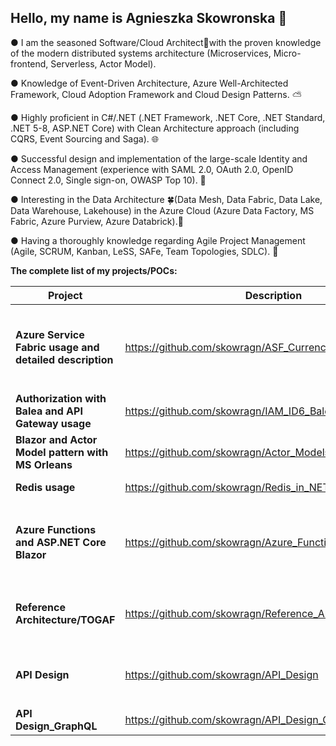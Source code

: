 ## Hello, my name is Agnieszka Skowronska 👋

● I am the seasoned Software/Cloud Architect🗼with the proven knowledge of the modern distributed systems architecture (Microservices, Micro-frontend, Serverless, Actor Model). 

● Knowledge of Event-Driven Architecture, Azure Well-Architected Framework, Cloud Adoption Framework and Cloud Design Patterns. ⛅

● Highly proficient in C#/.NET (.NET Framework, .NET Core, .NET Standard, .NET 5-8, ASP.NET Core) with Clean Architecture approach (including CQRS, Event Sourcing and Saga). 🌐

● Successful design and implementation of the large-scale Identity and Access Management (experience with SAML 2.0, OAuth 2.0, OpenID Connect 2.0, Single sign-on, OWASP Top 10). 🚀

● Interesting in the Data Architecture 🍀(Data Mesh, Data Fabric, Data Lake, Data Warehouse, Lakehouse) in the Azure Cloud (Azure Data Factory, MS Fabric, Azure Purview, Azure Databrick).🏢

● Having a thoroughly knowledge regarding Agile Project Management (Agile, SCRUM, Kanban, LeSS, SAFe, Team Topologies, SDLC). 🎃

**The complete list of my projects/POCs:**

| Project | Description | Framework/Solution | Status|
| --- | --- |---|---|
| **Azure Service Fabric usage and detailed description** | https://github.com/skowragn/ASF_CurrencyManager |**$${\color{green}Azure}$$** **$${\color{green}Service}$$** **$${\color{green}Fabric}$$**, **C# 12**, **ASP.NET Core 8 Web API**, **.NET 8**| **$${\color{blue}public}$$** |
| **Authorization with Balea and API Gateway usage**  | https://github.com/skowragn/IAM_ID6_Balea_with_APIGateway |Ocelot, YARP, Identity Server 6, Balea, **C# 12**, **ASP.NET Core 8 Web API**, **.NET 8**| **$${\color{blue}public}$$**  |
| **Blazor and Actor Model pattern with MS Orleans** | https://github.com/skowragn/Actor_Models_with_MSOrleans |MS Orleans, **ASP.NET Core 8 Blazor**, **C# 12**, **.NET 8**| **$${\color{blue}public}$$**  |
| **Redis usage** | https://github.com/skowragn/Redis_in_NET |RedisDB, **C# 12**, **ASP.NET Core 8 Web API**, **.NET 8**| **$${\color{blue}public}$$**  |
| **Azure Functions and ASP.NET Core Blazor** | https://github.com/skowragn/Azure_Functions_and_Blazor |**$${\color{green}Azure}$$** **$${\color{green}Functions}$$**, **ASP.NET Core 8 Blazor**, **ASP.NET Core 8 Web API**, **C# 12**, **.NET 8**| **$${\color{blue}private/}$$** **$${\color{green}under}$$** **$${\color{green}construction}$$**   |
| **Reference Architecture/TOGAF** | https://github.com/skowragn/Reference_Architecture | **TOGAF**, **C4**, **UML**, **ArchiMate**| **$${\color{blue}private/}$$** **$${\color{green}under}$$** **$${\color{green}construction}$$**  |
|**API Design**|https://github.com/skowragn/API_Design| **REST API, Minimal API and gRPC API** with ASP.NET Core 8 and ASP.NET Core 8 gRPC Service | **$${\color{blue}public/}$$**  **$${\color{green}under}$$** **$${\color{green}construction}$$**|
|**API Design_GraphQL**|https://github.com/skowragn/API_Design_GraphQL| **GraphQL API** with ASP.NET Core 8 Web API | **$${\color{blue}public}$$** |
